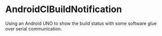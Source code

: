 AndroidCIBuildNotification
==========================

Using an Android UNO to show the build status with some software glue over serial communication.

